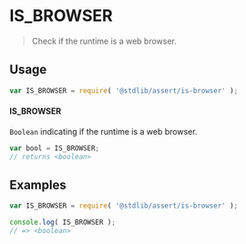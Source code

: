 # IS_BROWSER

> Check if the runtime is a web browser.

<section class="usage">

## Usage

```javascript
var IS_BROWSER = require( '@stdlib/assert/is-browser' );
```

#### IS_BROWSER

`Boolean` indicating if the runtime is a web browser.

```javascript
var bool = IS_BROWSER;
// returns <boolean>
```

</section>

<!-- /.usage -->

<section class="examples">

## Examples

```javascript
var IS_BROWSER = require( '@stdlib/assert/is-browser' );

console.log( IS_BROWSER );
// => <boolean>
```

</section>

<!-- /.examples -->

<section class="links">

</section>

<!-- /.links -->
